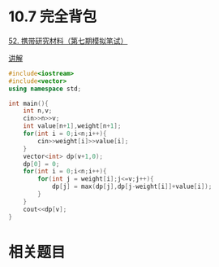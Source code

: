 # 10.7 完全背包

[52. 携带研究材料（第七期模拟笔试）](https://kamacoder.com/problempage.php?pid=1052)

[讲解](https://programmercarl.com/%E8%83%8C%E5%8C%85%E9%97%AE%E9%A2%98%E7%90%86%E8%AE%BA%E5%9F%BA%E7%A1%80%E5%AE%8C%E5%85%A8%E8%83%8C%E5%8C%85.html#%E6%80%9D%E8%B7%AF)

```cpp
#include<iostream>
#include<vector>
using namespace std;

int main(){
    int n,v;
    cin>>n>>v;
    int value[n+1],weight[n+1];
    for(int i = 0;i<n;i++){
        cin>>weight[i]>>value[i];
    }
    vector<int> dp(v+1,0);
    dp[0] = 0;
    for(int i = 0;i<n;i++){
        for(int j = weight[i];j<=v;j++){
            dp[j] = max(dp[j],dp[j-weight[i]]+value[i]);
        }
    }
    cout<<dp[v];
}
```

# 相关题目

